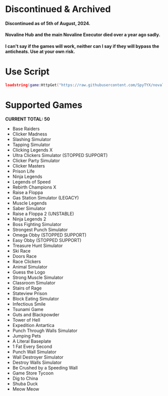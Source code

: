 # Discontinued & Archived
#### Discontinued as of 5th of August, 2024.
#### Novaline Hub and the main Novaline Executor died over a year ago sadly.
#### I can't say if the games will work, neither can I say if they will bypass the anticheats. Use at your own risk.

# Use Script
```lua
loadstring(game:HttpGet("https://raw.githubusercontent.com/SpyTYX/novaline-hub/main/main.lua"))()
```

# Supported Games
**CURRENT TOTAL: 50**
- Base Raiders
- Clicker Madness
- Slashing Simulator
- Tapping Simulator
- Clicking Legends X
- Ultra Clickers Simulator (STOPPED SUPPORT)
- Clicker Party Simulator
- Clicker Masters
- Prison Life
- Ninja Legends
- Legends of Speed
- Rebirth Champions X
- Raise a Floppa
- Gas Station Simulator (LEGACY)
- Muscle Legends
- Saber Simulator
- Raise a Floppa 2 (UNSTABLE)
- Ninja Legends 2
- Boss Fighting Simulator
- Strongest Punch Simulator
- Omega Obby (STOPPED SUPPORT)
- Easy Obby (STOPPED SUPPORT)
- Treasure Hunt Simulator
- Ski Race
- Doors Race
- Race Clickers
- Animal Simulator
- Guess the Logo
- Strong Muscle Simulator
- Classroom Simulator
- Stairs of Rage
- Stateview Prison
- Block Eating Simulator
- Infectious Smile
- Tsunami Game
- Guts and Blackpowder
- Tower of Hell
- Expedition Antartica
- Punch Through Walls Simulator
- Jumping Pets
- A Literal Baseplate
- 1 Fat Every Second
- Punch Wall Simulator
- Wall Destroyer Simulator
- Destroy Walls Simulator
- Be Crushed by a Speeding Wall
- Game Store Tycoon
- Dig to China
- Shuba Duck
- Meow Meow
